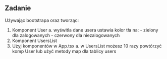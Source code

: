 ## Zadanie
Używając bootstrapa oraz tworząc:
1. Komponent User
    a. wyświtla dane usera ustawia kolor tła na:
        - zielony dla zalogowanych
        - czerwony dla niezalogowanych
2. Komponent UsersList
3. Użyj komponentów w App.tsx
    a. w UsersList możesz 10 razy powtórzyć komp User lub użyć metody map dla tablicy users